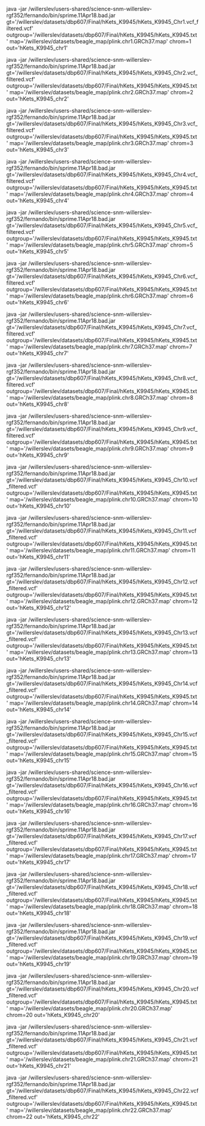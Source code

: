 java -jar /willerslev/users-shared/science-snm-willerslev-rgf352/fernando/bin/sprime.11Apr18.bad.jar gt='/willerslev/datasets/dbp607/Final/hKets_K9945/hKets_K9945_Chr1.vcf_filtered.vcf' outgroup='/willerslev/datasets/dbp607/Final/hKets_K9945/hKets_K9945.txt' map='/willerslev/datasets/beagle_map/plink.chr1.GRCh37.map' chrom=1 out='hKets_K9945_chr1'

java -jar /willerslev/users-shared/science-snm-willerslev-rgf352/fernando/bin/sprime.11Apr18.bad.jar gt='/willerslev/datasets/dbp607/Final/hKets_K9945/hKets_K9945_Chr2.vcf_filtered.vcf' outgroup='/willerslev/datasets/dbp607/Final/hKets_K9945/hKets_K9945.txt' map='/willerslev/datasets/beagle_map/plink.chr2.GRCh37.map' chrom=2 out='hKets_K9945_chr2'

java -jar /willerslev/users-shared/science-snm-willerslev-rgf352/fernando/bin/sprime.11Apr18.bad.jar gt='/willerslev/datasets/dbp607/Final/hKets_K9945/hKets_K9945_Chr3.vcf_filtered.vcf' outgroup='/willerslev/datasets/dbp607/Final/hKets_K9945/hKets_K9945.txt' map='/willerslev/datasets/beagle_map/plink.chr3.GRCh37.map' chrom=3 out='hKets_K9945_chr3'

java -jar /willerslev/users-shared/science-snm-willerslev-rgf352/fernando/bin/sprime.11Apr18.bad.jar gt='/willerslev/datasets/dbp607/Final/hKets_K9945/hKets_K9945_Chr4.vcf_filtered.vcf' outgroup='/willerslev/datasets/dbp607/Final/hKets_K9945/hKets_K9945.txt' map='/willerslev/datasets/beagle_map/plink.chr4.GRCh37.map' chrom=4 out='hKets_K9945_chr4'

java -jar /willerslev/users-shared/science-snm-willerslev-rgf352/fernando/bin/sprime.11Apr18.bad.jar gt='/willerslev/datasets/dbp607/Final/hKets_K9945/hKets_K9945_Chr5.vcf_filtered.vcf' outgroup='/willerslev/datasets/dbp607/Final/hKets_K9945/hKets_K9945.txt' map='/willerslev/datasets/beagle_map/plink.chr5.GRCh37.map' chrom=5 out='hKets_K9945_chr5'

java -jar /willerslev/users-shared/science-snm-willerslev-rgf352/fernando/bin/sprime.11Apr18.bad.jar gt='/willerslev/datasets/dbp607/Final/hKets_K9945/hKets_K9945_Chr6.vcf_filtered.vcf' outgroup='/willerslev/datasets/dbp607/Final/hKets_K9945/hKets_K9945.txt' map='/willerslev/datasets/beagle_map/plink.chr6.GRCh37.map' chrom=6 out='hKets_K9945_chr6'

java -jar /willerslev/users-shared/science-snm-willerslev-rgf352/fernando/bin/sprime.11Apr18.bad.jar gt='/willerslev/datasets/dbp607/Final/hKets_K9945/hKets_K9945_Chr7.vcf_filtered.vcf' outgroup='/willerslev/datasets/dbp607/Final/hKets_K9945/hKets_K9945.txt' map='/willerslev/datasets/beagle_map/plink.chr7.GRCh37.map' chrom=7 out='hKets_K9945_chr7'

java -jar /willerslev/users-shared/science-snm-willerslev-rgf352/fernando/bin/sprime.11Apr18.bad.jar gt='/willerslev/datasets/dbp607/Final/hKets_K9945/hKets_K9945_Chr8.vcf_filtered.vcf' outgroup='/willerslev/datasets/dbp607/Final/hKets_K9945/hKets_K9945.txt' map='/willerslev/datasets/beagle_map/plink.chr8.GRCh37.map' chrom=8 out='hKets_K9945_chr8'

java -jar /willerslev/users-shared/science-snm-willerslev-rgf352/fernando/bin/sprime.11Apr18.bad.jar gt='/willerslev/datasets/dbp607/Final/hKets_K9945/hKets_K9945_Chr9.vcf_filtered.vcf' outgroup='/willerslev/datasets/dbp607/Final/hKets_K9945/hKets_K9945.txt' map='/willerslev/datasets/beagle_map/plink.chr9.GRCh37.map' chrom=9 out='hKets_K9945_chr9'

java -jar /willerslev/users-shared/science-snm-willerslev-rgf352/fernando/bin/sprime.11Apr18.bad.jar gt='/willerslev/datasets/dbp607/Final/hKets_K9945/hKets_K9945_Chr10.vcf_filtered.vcf' outgroup='/willerslev/datasets/dbp607/Final/hKets_K9945/hKets_K9945.txt' map='/willerslev/datasets/beagle_map/plink.chr10.GRCh37.map' chrom=10 out='hKets_K9945_chr10'

java -jar /willerslev/users-shared/science-snm-willerslev-rgf352/fernando/bin/sprime.11Apr18.bad.jar gt='/willerslev/datasets/dbp607/Final/hKets_K9945/hKets_K9945_Chr11.vcf_filtered.vcf' outgroup='/willerslev/datasets/dbp607/Final/hKets_K9945/hKets_K9945.txt' map='/willerslev/datasets/beagle_map/plink.chr11.GRCh37.map' chrom=11 out='hKets_K9945_chr11'

java -jar /willerslev/users-shared/science-snm-willerslev-rgf352/fernando/bin/sprime.11Apr18.bad.jar gt='/willerslev/datasets/dbp607/Final/hKets_K9945/hKets_K9945_Chr12.vcf_filtered.vcf' outgroup='/willerslev/datasets/dbp607/Final/hKets_K9945/hKets_K9945.txt' map='/willerslev/datasets/beagle_map/plink.chr12.GRCh37.map' chrom=12 out='hKets_K9945_chr12'

java -jar /willerslev/users-shared/science-snm-willerslev-rgf352/fernando/bin/sprime.11Apr18.bad.jar gt='/willerslev/datasets/dbp607/Final/hKets_K9945/hKets_K9945_Chr13.vcf_filtered.vcf' outgroup='/willerslev/datasets/dbp607/Final/hKets_K9945/hKets_K9945.txt' map='/willerslev/datasets/beagle_map/plink.chr13.GRCh37.map' chrom=13 out='hKets_K9945_chr13'

java -jar /willerslev/users-shared/science-snm-willerslev-rgf352/fernando/bin/sprime.11Apr18.bad.jar gt='/willerslev/datasets/dbp607/Final/hKets_K9945/hKets_K9945_Chr14.vcf_filtered.vcf' outgroup='/willerslev/datasets/dbp607/Final/hKets_K9945/hKets_K9945.txt' map='/willerslev/datasets/beagle_map/plink.chr14.GRCh37.map' chrom=14 out='hKets_K9945_chr14'

java -jar /willerslev/users-shared/science-snm-willerslev-rgf352/fernando/bin/sprime.11Apr18.bad.jar gt='/willerslev/datasets/dbp607/Final/hKets_K9945/hKets_K9945_Chr15.vcf_filtered.vcf' outgroup='/willerslev/datasets/dbp607/Final/hKets_K9945/hKets_K9945.txt' map='/willerslev/datasets/beagle_map/plink.chr15.GRCh37.map' chrom=15 out='hKets_K9945_chr15'

java -jar /willerslev/users-shared/science-snm-willerslev-rgf352/fernando/bin/sprime.11Apr18.bad.jar gt='/willerslev/datasets/dbp607/Final/hKets_K9945/hKets_K9945_Chr16.vcf_filtered.vcf' outgroup='/willerslev/datasets/dbp607/Final/hKets_K9945/hKets_K9945.txt' map='/willerslev/datasets/beagle_map/plink.chr16.GRCh37.map' chrom=16 out='hKets_K9945_chr16'

java -jar /willerslev/users-shared/science-snm-willerslev-rgf352/fernando/bin/sprime.11Apr18.bad.jar gt='/willerslev/datasets/dbp607/Final/hKets_K9945/hKets_K9945_Chr17.vcf_filtered.vcf' outgroup='/willerslev/datasets/dbp607/Final/hKets_K9945/hKets_K9945.txt' map='/willerslev/datasets/beagle_map/plink.chr17.GRCh37.map' chrom=17 out='hKets_K9945_chr17'

java -jar /willerslev/users-shared/science-snm-willerslev-rgf352/fernando/bin/sprime.11Apr18.bad.jar gt='/willerslev/datasets/dbp607/Final/hKets_K9945/hKets_K9945_Chr18.vcf_filtered.vcf' outgroup='/willerslev/datasets/dbp607/Final/hKets_K9945/hKets_K9945.txt' map='/willerslev/datasets/beagle_map/plink.chr18.GRCh37.map' chrom=18 out='hKets_K9945_chr18'

java -jar /willerslev/users-shared/science-snm-willerslev-rgf352/fernando/bin/sprime.11Apr18.bad.jar gt='/willerslev/datasets/dbp607/Final/hKets_K9945/hKets_K9945_Chr19.vcf_filtered.vcf' outgroup='/willerslev/datasets/dbp607/Final/hKets_K9945/hKets_K9945.txt' map='/willerslev/datasets/beagle_map/plink.chr19.GRCh37.map' chrom=19 out='hKets_K9945_chr19'

java -jar /willerslev/users-shared/science-snm-willerslev-rgf352/fernando/bin/sprime.11Apr18.bad.jar gt='/willerslev/datasets/dbp607/Final/hKets_K9945/hKets_K9945_Chr20.vcf_filtered.vcf' outgroup='/willerslev/datasets/dbp607/Final/hKets_K9945/hKets_K9945.txt' map='/willerslev/datasets/beagle_map/plink.chr20.GRCh37.map' chrom=20 out='hKets_K9945_chr20'

java -jar /willerslev/users-shared/science-snm-willerslev-rgf352/fernando/bin/sprime.11Apr18.bad.jar gt='/willerslev/datasets/dbp607/Final/hKets_K9945/hKets_K9945_Chr21.vcf_filtered.vcf' outgroup='/willerslev/datasets/dbp607/Final/hKets_K9945/hKets_K9945.txt' map='/willerslev/datasets/beagle_map/plink.chr21.GRCh37.map' chrom=21 out='hKets_K9945_chr21'

java -jar /willerslev/users-shared/science-snm-willerslev-rgf352/fernando/bin/sprime.11Apr18.bad.jar gt='/willerslev/datasets/dbp607/Final/hKets_K9945/hKets_K9945_Chr22.vcf_filtered.vcf' outgroup='/willerslev/datasets/dbp607/Final/hKets_K9945/hKets_K9945.txt' map='/willerslev/datasets/beagle_map/plink.chr22.GRCh37.map' chrom=22 out='hKets_K9945_chr22'

